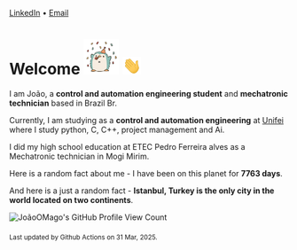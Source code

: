 [LinkedIn](https://www.linkedin.com/in/joão-pedro-gozzoli-b95641301/) &bull;
[Email](joaopedrogozzoli@gmail.com)

# Welcome <img src="happy.gif" height="64px" /> <img src="wave.gif" height="32px" />

I am João, a  **control and automation engineering student** and **mechatronic technician** based in Brazil Br.

Currently, I am studying as a **control and automation engineering** at [Unifei](https://unifei.edu.br) where I study python, C, C++, project management and Ai.

I did my high school education at ETEC Pedro Ferreira alves as a Mechatronic technician in Mogi Mirim.

Here is a random fact about me - I have been on this planet for **7763 days**.

And here is a just a random fact -  **Istanbul, Turkey is the only city in the world located on two continents**.

![JoãoOMago's GitHub Profile View Count](https://komarev.com/ghpvc/?username=JoaoOMago)

<sub>Last updated by Github Actions on 31 Mar, 2025.</sub>
